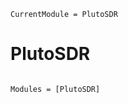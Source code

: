 ```@meta
CurrentModule = PlutoSDR
```

# PlutoSDR

```@index
```

```@autodocs
Modules = [PlutoSDR]
```
